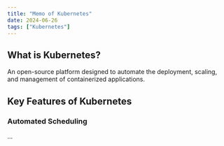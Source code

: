 ```yaml
---
title: "Memo of Kubernetes"
date: 2024-06-26
tags: ["Kubernetes"]
---
```


## What is Kubernetes?

An open-source platform designed to automate the deployment, scaling, and management of containerized applications.

## Key Features of Kubernetes

### Automated Scheduling

...